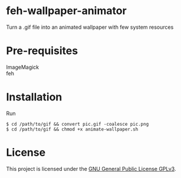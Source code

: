 # feh-wallpaper-animator
Turn a .gif file into an animated wallpaper with few system resources

Pre-requisites
===
ImageMagick  
feh  

Installation
===
Run 
```
$ cd /path/to/gif && convert pic.gif -coalesce pic.png
$ cd /path/to/gif && chmod +x animate-wallpaper.sh
```

License
===

This project is licensed under the [GNU General Public License GPLv3](https://www.gnu.org/licenses/gpl-3.0.en.html).
